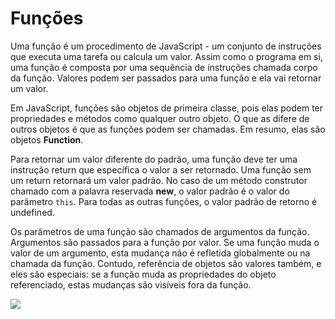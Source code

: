 # Funções

Uma função é um procedimento de JavaScript - um conjunto de instruções que executa uma tarefa ou calcula um valor. Assim como o programa em si, uma função é composta por uma sequência de instruções chamada corpo da função. Valores podem ser passados para uma função e ela vai retornar um valor.

Em JavaScript, funções são objetos de primeira classe, pois elas podem ter propriedades e métodos como qualquer outro objeto. O que as difere de outros objetos é que as funções podem ser chamadas. Em resumo, elas são objetos **Function**.

Para retornar um valor diferente do padrão, uma função deve ter uma instrução return que específica o valor a ser retornado. Uma função sem um return retornará um valor padrão. No caso de um método construtor chamado com a palavra reservada **new**, o valor padrão é o valor do parâmetro `this`. Para todas as outras funções, o valor padrão de retorno é undefined.

Os parâmetros de uma função são chamados de argumentos da função. Argumentos são passados para a função por valor. Se uma função muda o valor de um argumento, esta mudança não é refletida globalmente ou na chamada da função. Contudo, referência de objetos são valores também, e eles são especiais: se a função muda as propriedades do objeto referenciado, estas mudanças são visíveis fora da função.

![](https://github.com/leandrobeandrade/javascript-references/blob/master/functions/functions.png)
